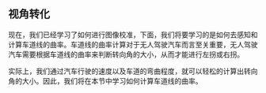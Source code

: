 ## 视角转化

现在，我们已经学习了如何进行图像校准，下面，我们将要学习的是如何去感知和计算车道线的曲率。车道线的曲率计算对于无人驾驶汽车而言至关重要，无人驾驶汽车需要根据车道线的曲率来判断转向角的大小，从而才能进行左拐或右拐。

实际上，我们通过汽车行驶的速度以及车道的弯曲程度，就可以轻松的计算出转向角的大小。因此，我们将在本节中学习如何计算车道线的曲率。


























